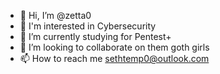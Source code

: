 - 👋 Hi, I’m @zetta0
- 👀 I'm interested in Cybersecurity
- 🌱 I’m currently studying for Pentest+
- 💞️ I’m looking to collaborate on them goth girls
- 📫 How to reach me sethtemp0@outlook.com

<!---
zetta0/zetta0 is a ✨ special ✨ repository because its `README.md` (this file) appears on your GitHub profile.
You can click the Preview link to take a look at your changes.
--->
